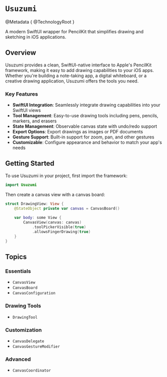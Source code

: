 # ``Usuzumi``

@Metadata {
  @TechnologyRoot
}

A modern SwiftUI wrapper for PencilKit that simplifies drawing and sketching in iOS applications.

## Overview

Usuzumi provides a clean, SwiftUI-native interface to Apple's PencilKit framework, making it easy to add drawing capabilities to your iOS apps. Whether you're building a note-taking app, a digital whiteboard, or a creative drawing application, Usuzumi offers the tools you need.

### Key Features

- **SwiftUI Integration**: Seamlessly integrate drawing capabilities into your SwiftUI views
- **Tool Management**: Easy-to-use drawing tools including pens, pencils, markers, and erasers
- **State Management**: Observable canvas state with undo/redo support
- **Export Options**: Export drawings as images or PDF documents
- **Gesture Support**: Built-in support for zoom, pan, and other gestures
- **Customizable**: Configure appearance and behavior to match your app's needs

## Getting Started

To use Usuzumi in your project, first import the framework:

```swift
import Usuzumi
```

Then create a canvas view with a canvas board:

```swift
struct DrawingView: View {
    @StateObject private var canvas = CanvasBoard()
    
    var body: some View {
        CanvasView(canvas: canvas)
            .toolPickerVisible(true)
            .allowsFingerDrawing(true)
    }
}
```

## Topics

### Essentials

- ``CanvasView``
- ``CanvasBoard``
- ``CanvasConfiguration``

### Drawing Tools

- ``DrawingTool``

### Customization

- ``CanvasDelegate``
- ``CanvasGestureModifier``

### Advanced

- ``CanvasCoordinator``
